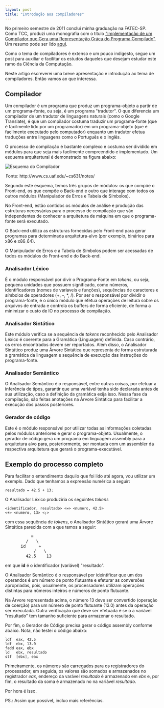 ```yaml
---
layout: post
title: "Introdução aos compiladores"
---
```

No primeiro semestre de 2011 conclui minha graduação na FATEC-SP. Como TCC,
produzi uma monografia com o título ["Implementação de um Compilador que Gera
uma Representação Gráca do Programa Compilado"][compiler-pdf]. Um resumo pode
ser lido [aqui][abstract-compiler-pdf].

Como o tema de compiladores é extenso e um pouco indigesto, segue um post
para auxiliar e facilitar os estudos daqueles que desejam estudar este ramo
da Ciência da Computação.

Neste artigo escreverei uma breve apresentação e introdução ao tema de
compiladores. Então vamos ao que interessa.

## Compilador

Um compilador é um programa que produz um programa-objeto a partir de um
programa-fonte, ou seja, é um programa "tradutor". O que diferencia um
compilador de um tradutor de linguagens naturais (como o Google Translate),
é que um compilador costuma traduzir um programa-fonte (que é facilmente lido
por um programador) em um programa-objeto (que é facilmente executado pelo
computador) enquanto um tradutor efetua traduções entre linguagens como o
Português e o Inglês.

O processo de compilação é bastante complexo e costuma ser dividido em módulos
para que seja mais facilmente compreendido e implementado. Um esquema
arquitertural é demonstrado na figura abaixo:

![Esquema do Compilador][compiler-arquiteture]
<legend>Fonte: http://www.cs.uaf.edu/~cs631/notes/ </legend>

Segundo este esquema, temos três grupos de módulos: os que compõe o Front-end,
os que compõe o Back-end e outro que interage com todos os outros módulos
(Manipulador de Erros e Tabela de Símbolos).

No Front-end, estão contidos os módulos de análise e produção das estruturas
necessárias para o processo de compilação que são independentes de conhecer
a arquitetura de máquina em que o programa-fonte será executado.

O Back-end utiliza as estruturas fornecidas pelo Front-end para gerar
programas para determinada arquitetura-alvo (por exemplo, binários para x86 e
x86\_64).

O Manipulador de Erros e a Tabela de Símbolos podem ser acessadas de todos os
módulos do Front-end e do Back-end.

### Analisador Léxico

É o módulo responsável por divir o Programa-Fonte em _tokens_, ou seja,
pequena unidades que possuem significado, como números, identificadores (nomes
de variaveis e funções), sequências de caracteres e símbolos de operadores
(\+, \-, \*, /). Por ser o responsável por dividir o programa-fonte, é o único
módulo que efetua operações de leitura sobre os arquivos de entrada e controla
os buffers de forma eficiente, de forma a minimizar o custo de IO no processo
de compilação.

### Analisador Sintático

Este módulo verifica se a sequência de _tokens_ reconhecido pelo Analisador
Léxico é coerente para a Gramática (Linguagem) definida. Caso contrário, os
erros encontrados devem ser reportados. Além disso, o Analisador Sintático
produz uma Árvore Sintática que representa de forma estruturada a gramática
da linguagem e sequência de execução das instruções do programa-fonte.

### Analisador Semântico

O Analisador Semântico é o responsável, entre outras coisas, por efetuar a
inferência de tipos, garantir que uma variável tenha sido declarada antes de
sua utilização, caso a definição da gramática exija isso. Nessa fase da
compilação, são feitas anotações na Árvore Sintática para facilitar a execução
dos passos posteriores.

### Gerador de código

Este é o módulo responsável por utilizar todas as informações coletadas pelos
módulos anteriores e gerar o programa-objeto. Usualmente, o gerador de código
gera um programa em linguagem assembly para a arquitetura alvo para,
posteriormente, ser montada com um assembler da respectiva arquitetura que
gerará o programa-executável.

## Exemplo do processo completo

Para facilitar o entendimento daquilo que foi lido até agora, vou utilizar um
exemplo. Dado que tenhamos a expreesão numérica a seguir:

	resultado = 42.5 + 13;

O Analisador Léxico produziria os seguintes _tokens_ 

	<identificador, resultado> <=> <numero, 42.5>
	<+> <numero, 13> <;>

com essa sequência de *tokens*, o Analisador Sintático gerará uma Árvore
Sintática parecida com a que temos a seguir:

<pre>
          =
        /   \
      id     +
           /   \
        42.5    13
</pre>

em que **id** é o identificador (variável) "resultado".

O Analisador Semântico é o responsável por ideintificar que um dos operandos
é um número de ponto flutuante e efeturar as conversões apropriadas, pois,
usualmente, os processadores utilizam operações distintas para números
inteiros e números de ponto flutuante.

Na Árvore representada acima, o número 13 deve ser convertido (operação de
coerção) para um número de ponto flutuante (13.0) antes da operação ser
executada. Outra verificação que deve ser efetuada é se o a variável
"resultado" tem tamanho suficiente para armazenar o resultado.

Por fim, o Gerador de Código precisa gerar o código assembly conforme abaixo.
Nota, não testei o código abaixo:

	ldf  eax, 42.5
	ldf  ebx, 13.0
	fadd eax, ebx
	ld   ebx, resultado
	stf  [ebx], eax

Primeiramente, os números são carregados para os registradores do processador,
em seguida, os valores são somados e armazenados no registrador *eax*,
endereço da varável *resultado* é armazenado em *ebx* e, por fim, o resultado
da soma é armazenado no na variável *resultado*.

Por hora é isso.

PS.: Assim que possível, incluo mais referências.
 

[compiler-arquiteture]: http://www.cs.uaf.edu/~cs631/notes/phases.gif "Arquitetura de um compilador"
[compiler-pdf]: /static/coimbra-compilers-2011.pdf "Implementação de um Compilador"
[abstract-compiler-pdf]: /static/coimbra-sict-2011-compilador.pdf "Resumo Implementação de um Compilador"
